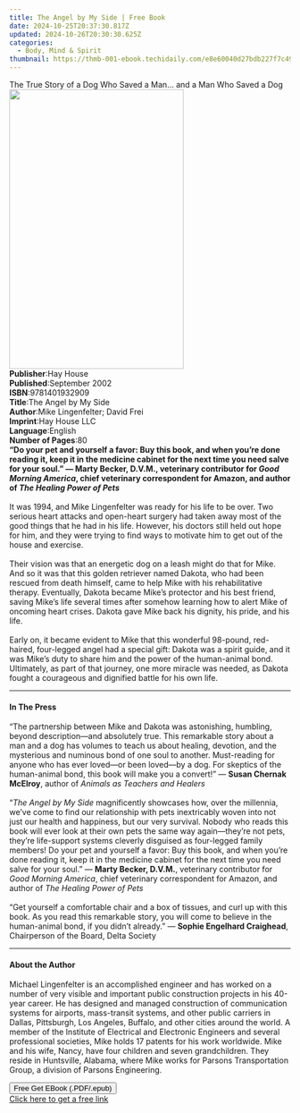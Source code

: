 ```yaml
---
title: The Angel by My Side | Free Book
date: 2024-10-25T20:37:30.817Z
updated: 2024-10-26T20:30:30.625Z
categories:
  - Body, Mind & Spirit
thumbnail: https://thmb-001-ebook.techidaily.com/e8e60040d27bdb227f7c495aac49c3791446120b7760cc11923c58b796cfa544.jpg
---
```

<main id="book-container">
  <div class="flex flex-col">
    <div class="book-brief flex-1 py-6 px-4 sm:p-6 md:py-10 md:px-8">
      <!-- brief-->
      <div class="book-brief-main">
        The True Story of a Dog Who Saved a Man... and a Man Who Saved a Dog
      </div>
    </div>
    <div
      class="book-meta-info flex-1 grid gap-4 col-start-1 col-end-3 row-start-1 sm:mb-6 sm:grid-cols-4 lg:gap-6 lg:col-start-2 lg:row-end-6 lg:row-span-6 lg:mb-0"
    >
      <div
        class="book-meta-info-left place-content-center mt-4 p-4 text-sm leading-6 col-start-2 col-span-2 dark:text-slate-400"
      >
        <img
          class="w-full h-500 object-cover rounded-lg sm:h-255 sm:col-span-2 lg:col-span-full"
          src="https://img-001-ebook.techidaily.com/d44db1a8023017ac6e4cff5c7b380cd8111d81bc901bca14a30bde4b97756aa2.jpg"
          alt=""
          width="312"
          height="500"
        />
      </div>
      <div
        class="book-meta-info-right mt-2 col-start-1 row-start-2 col-span-3 self-center"
      >
        <!-- meta data  -->
        <div class="flex flex-col px-4 md:px-8">
          <div class="flex-1">
            <strong>Publisher</strong>:<span class="px-2">Hay House</span>
          </div>
          <div class="flex-1">
            <strong>Published</strong>:<span class="px-2">September 2002</span>
          </div>
          <div class="flex-1">
            <strong>ISBN</strong>:<span class="px-2">9781401932909</span>
          </div>
          <div class="flex-1">
            <strong>Title</strong>:<span class="px-2"
              >The Angel by My Side</span
            >
          </div>
          <div class="flex-1">
            <strong>Author</strong>:<span class="px-2"
              >Mike Lingenfelter; David Frei</span
            >
          </div>
          <div class="flex-1">
            <strong>Imprint</strong>:<span class="px-2">Hay House LLC</span>
          </div>
          <div class="flex-1">
            <strong>Language</strong>:<span class="px-2">English</span>
          </div>
          <div class="flex-1">
            <strong>Number of Pages</strong>:<span class="px-2">80</span>
          </div>
        </div>
      </div>
    </div>
    <div class="book-description flex-1 py-6 px-4 sm:p-6 md:py-10 md:px-8">
      <div class="book-description-main">
        <div accordion-content="" id="description">
          <b
            >“Do your pet and yourself a favor: Buy this book, and when you’re
            done reading it, keep it in the medicine cabinet for the next time
            you need salve for your soul.” — Marty Becker, D.V.M., veterinary
            contributor for <i>Good Morning America</i>, chief veterinary
            correspondent for Amazon, and author of
            <i>The Healing Power of Pets</i><br /></b
          ><br />It was 1994, and Mike Lingenfelter was ready for his life to be
          over. Two serious heart attacks and open-heart surgery had taken away
          most of the good things that he had in his life. However, his doctors
          still held out hope for him, and they were trying to find ways to
          motivate him to get out of the house and exercise. <br /><br />Their
          vision was that an energetic dog on a leash might do that for Mike.
          And so it was that this golden retriever named Dakota, who had been
          rescued from death himself, came to help Mike with his rehabilitative
          therapy. Eventually, Dakota became Mike’s protector and his best
          friend, saving Mike’s life several times after somehow learning how to
          alert Mike of oncoming heart crises. Dakota gave Mike back his
          dignity, his pride, and his life. <br /><br />Early on, it became
          evident to Mike that this wonderful 98-pound, red-haired, four-legged
          angel had a special gift: Dakota was a spirit guide, and it was Mike’s
          duty to share him and the power of the human-animal bond. Ultimately,
          as part of that journey, one more miracle was needed, as Dakota fought
          a courageous and dignified battle for his own life.
        </div>
        <div class="accordion-fader"></div>
      </div>
    </div>
    <div class="book-excerpts flex-1 py-6 px-4 sm:p-6 md:py-10 md:px-8">
      <!-- excerpts-->
      <div class="book-excerpts-main">
        <hr />
        <h4 class="placeholder placeholder-heading">
          <span>In The Press</span>
        </h4>
        <p>
          “The partnership between Mike and Dakota was astonishing, humbling,
          beyond description—and absolutely true. This remarkable story about a
          man and a dog has volumes to teach us about healing, devotion, and the
          mysterious and numinous bond of one soul to another. Must-reading for
          anyone who has ever loved—or been loved—by a dog. For skeptics of the
          human-animal bond, this book will make you a convert!” —
          <b>Susan Chernak McElroy</b>, author of
          <i>Animals as Teachers and Healers</i><br /><br />“<i
            >The Angel by My Side</i
          >
          magnificently showcases how, over the millennia, we’ve come to find
          our relationship with pets inextricably woven into not just our health
          and happiness, but our very survival. Nobody who reads this book will
          ever look at their own pets the same way again—they’re not pets,
          they’re life-support systems cleverly disguised as four-legged family
          members! Do your pet and yourself a favor: Buy this book, and when
          you’re done reading it, keep it in the medicine cabinet for the next
          time you need salve for your soul.” — <b>Marty Becker, D.V.M.</b>,
          veterinary contributor for <i>Good Morning America</i>, chief
          veterinary correspondent for Amazon, and author of
          <i>The Healing Power of Pets</i><br /><br />“Get yourself a
          comfortable chair and a box of tissues, and curl up with this book. As
          you read this remarkable story, you will come to believe in the
          human-animal bond, if you didn’t already.” —
          <b>Sophie Engelhard Craighead</b>, Chairperson of the Board, Delta
          Society
        </p>
      </div>
    </div>
    <div class="book-about-author flex-1 py-6 px-4 sm:p-6 md:py-10 md:px-8">
      <!-- about author-->
      <div class="book-main-author-main">
        <hr />
        <h4 class="placeholder placeholder-heading">
          <span>About the Author</span>
        </h4>
        <p>
          Michael Lingenfelter is an accomplished engineer and has worked on a
          number of very visible and important public construction projects in
          his 40-year career. He has designed and managed construction of
          communication systems for airports, mass-transit systems, and other
          public carriers in Dallas, Pittsburgh, Los Angeles, Buffalo, and other
          cities around the world. A member of the Institute of Electrical and
          Electronic Engineers and several professional societies, Mike holds 17
          patents for his work worldwide. Mike and his wife, Nancy, have four
          children and seven grandchildren. They reside in Huntsville, Alabama,
          where Mike works for Parsons Transportation Group, a division of
          Parsons Engineering.
        </p>
      </div>
    </div>
    <div class="book-free-get flex-1 py-6 px-4 sm:p-6 md:py-10 md:px-8">
      <button
        id="btn-free-get"
        class="bg-blue-500 hover:bg-blue-700 text-white font-bold py-2 px-4 rounded"
      >
        Free Get EBook (.PDF/.epub)
      </button>
      <div id="countdown-display" class="px-2 text-lg mt-2"></div>
      <a
        id="free-link"
        class="hidden bg-blue-500 hover:bg-blue-700 text-white font-bold py-2 px-4 rounded"
        href="https://www.ebooks.com/en-us/book/96317102/the-angel-by-my-side/mike-lingenfelter/"
        target="_blank"
        >Click here to get a free link</a
      >
    </div>
    <script>
      let countdownTime = 0;
      let countdownInterval = null;
      document
        .getElementById('btn-free-get')
        .addEventListener('click', startCountdown);
      function startCountdown() {
        countdownTime = new Date().getTime() + 60000 * 3;
        countdownInterval = setInterval(updateCountdown, 1000);
        document.getElementById('btn-free-get').disabled = true;
        document
          .getElementById('btn-free-get')
          .classList.add('bg-gray-500', 'cursor-not-allowed');
      }
      function updateCountdown() {
        let currentTime = new Date().getTime();
        let timeLeft = countdownTime - currentTime;
        let secondsLeft = Math.floor(timeLeft / 1000);
        document.getElementById('countdown-display').innerHTML =
          `Remaining time: ${secondsLeft} seconds.`;
        if (secondsLeft <= 0) {
          clearInterval(countdownInterval);
          document.getElementById('btn-free-get').classList.add('hidden');
          document.getElementById('free-link').classList.remove('hidden');
          document.getElementById('countdown-display').innerHTML = '';
        }
      }
    </script>
  </div>
</main>

<ins class="adsbygoogle"
      style="display:block"
      data-ad-client="ca-pub-7571918770474297"
      data-ad-slot="8358498916"
      data-ad-format="auto"
      data-full-width-responsive="true"></ins>
    